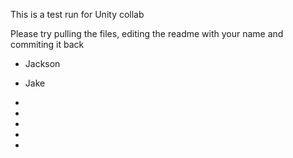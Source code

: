 This is a test run for Unity collab

Please try pulling the files, editing the readme with your name and commiting it back

- Jackson

- Jake

-

-

-

-

-
